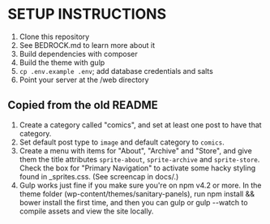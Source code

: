 SETUP INSTRUCTIONS
==================

1. Clone this repository
1. See BEDROCK.md to learn more about it
1. Build dependencies with composer
1. Build the theme with gulp
1. `cp .env.example .env`; add database credentials and salts
1. Point your server at the /web directory


Copied from the old README
--------------------------

1. Create a category called "comics", and set at least one post to have that category.
1. Set default post type to `image` and default category to `comics`.
1. Create a menu with items for "About", "Archive" and "Store", and give them the title attributes `sprite-about`, `sprite-archive` and `sprite-store`. Check the box for "Primary Navigation" to activate some hacky styling found in _sprites.css. (See screencap in docs/.)
1. Gulp works just fine if you make sure you're on npm v4.2 or more. In the theme folder (wp-content/themes/sanitary-panels), run npm install && bower install the first time, and then you can gulp or gulp --watch to compile assets and view the site locally.